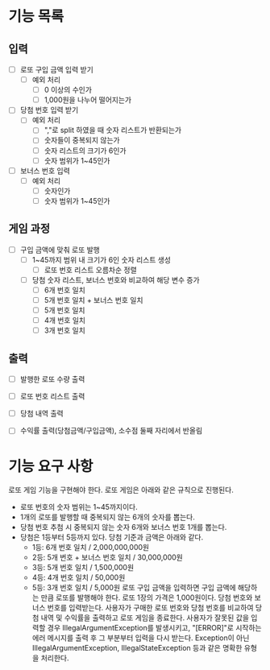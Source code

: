 # 기능 목록

## 입력
- [ ] 로또 구입 금액 입력 받기
  - [ ] 예외 처리
    - [ ] 0 이상의 수인가
    - [ ] 1,000원을 나누어 떨어지는가
- [ ] 당첨 번호 입력 받기
  - [ ] 예외 처리
    - [ ] ","로 split 하였을 때 숫자 리스트가 반환되는가
    - [ ] 숫자들이 중복되지 않는가
    - [ ] 숫자 리스트의 크기가 6인가
    - [ ] 숫자 범위가 1~45인가
- [ ] 보너스 번호 입력
  - [ ] 예외 처리
    - [ ] 숫자인가
    - [ ] 숫자 범위가 1~45인가

## 게임 과정
- [ ] 구입 금액에 맞춰 로또 발행
  - [ ] 1~45까지 범위 내 크기가 6인 숫자 리스트 생성
    - [ ] 로또 번호 리스트 오름차순 정렬
  - [ ] 당첨 숫자 리스트, 보너스 번호와 비교하여 해당 변수 증가
    - [ ] 6개 번호 일치
    - [ ] 5개 번호 일치 + 보너스 번호 일치
    - [ ] 5개 번호 일치
    - [ ] 4개 번호 일치
    - [ ] 3개 번호 일치

## 출력
- [ ] 발행한 로또 수량 출력
- [ ] 로또 번호 리스트 출력
- [ ] 당첨 내역 출력
- [ ] 수익률 출력(당첨금액/구입금액), 소수점 둘째 자리에서 반올림



# 기능 요구 사항
로또 게임 기능을 구현해야 한다. 로또 게임은 아래와 같은 규칙으로 진행된다.

- 로또 번호의 숫자 범위는 1~45까지이다.
- 1개의 로또를 발행할 때 중복되지 않는 6개의 숫자를 뽑는다.
- 당첨 번호 추첨 시 중복되지 않는 숫자 6개와 보너스 번호 1개를 뽑는다.
- 당첨은 1등부터 5등까지 있다. 당첨 기준과 금액은 아래와 같다.
    - 1등: 6개 번호 일치 / 2,000,000,000원
    - 2등: 5개 번호 + 보너스 번호 일치 / 30,000,000원
    - 3등: 5개 번호 일치 / 1,500,000원
    - 4등: 4개 번호 일치 / 50,000원
    - 5등: 3개 번호 일치 / 5,000원
      로또 구입 금액을 입력하면 구입 금액에 해당하는 만큼 로또를 발행해야 한다.
      로또 1장의 가격은 1,000원이다.
      당첨 번호와 보너스 번호를 입력받는다.
      사용자가 구매한 로또 번호와 당첨 번호를 비교하여 당첨 내역 및 수익률을 출력하고 로또 게임을 종료한다.
      사용자가 잘못된 값을 입력할 경우 IllegalArgumentException를 발생시키고, "[ERROR]"로 시작하는 에러 메시지를 출력 후 그 부분부터 입력을 다시 받는다.
      Exception이 아닌 IllegalArgumentException, IllegalStateException 등과 같은 명확한 유형을 처리한다.

